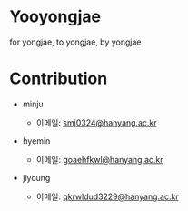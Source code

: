 # Yooyongjae
for yongjae, to yongjae, by yongjae

# Contribution
- minju
  - 이메일: [smj0324@hanyang.ac.kr](mailto:smj0324@hanyang.ac.kr)
    
- hyemin
  - 이메일: [goaehfkwl@hanyang.ac.kr](mailto:goaehfkwl@hanyang.ac.kr)

- jiyoung
  - 이메일: [qkrwldud3229@hanyang.ac.kr](mailto:qkrwldud3229@hanyang.ac.kr)

